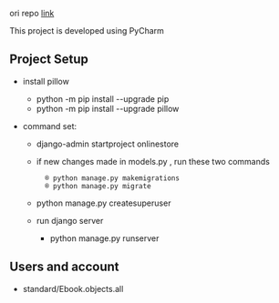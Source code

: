 ori repo [link](https://github.com/pymike00/The-Complete-Guide-To-DRF-and-VueJS)

This project is developed using PyCharm


Project Setup
---
- install pillow 
    - python -m pip install --upgrade pip
    - python -m pip install --upgrade pillow

- command set:
  
    - django-admin startproject onlinestore
    
    - if new changes made in models.py , run these two commands

            ® python manage.py makemigrations
            ® python manage.py migrate
    - python manage.py createsuperuser
            
    - run django server
        - python manage.py runserver


Users and account
---
- standard/Ebook.objects.all